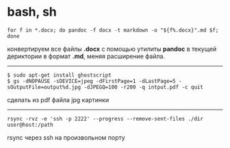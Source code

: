 bash, sh
=

```
for f in *.docx; do pandoc -f docx -t markdown -o "${f%.docx}".md $f; done
```
конвертируем все файлы **.docx**  с помощью утилиты **pandoc**  в текущей дериктории в формат **.md**, меняя расширение файла.
___
```
$ sudo apt-get install ghostscript
$ gs -dNOPAUSE -sDEVICE=jpeg -dFirstPage=1 -dLastPage=5 -sOutputFile=output%d.jpg -dJPEGQ=100 -r200 -q intput.pdf -c quit
```
сделать из pdf файла jpg картинки
___
```
rsync -rvz -e 'ssh -p 2222' --progress --remove-sent-files ./dir user@host:/path
```
rsync через ssh на произвольном порту
